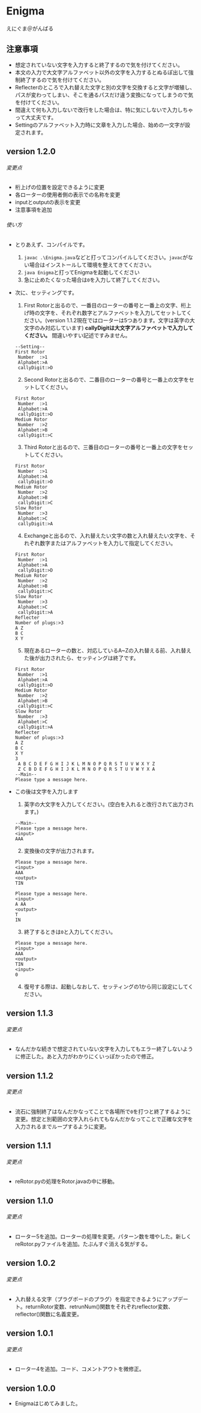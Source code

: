 # Enigma
えにぐま＠がんばる
## 注意事項
- 想定されていない文字を入力すると終了するので気を付けてください。
- 本文の入力で大文字アルファベット以外の文字を入力するとぬるぽ出して強制終了するので気を付けてください。
- Reflecterのところで入れ替えた文字と別の文字を交換すると文字が増殖し、パスが変わってしまい、そこを通るパスだけ違う変換になってしまうので気を付けてください。
- 間違えて何も入力しないで改行をした場合は、特に気にしないで入力しちゃって大丈夫です。
- Settingのアルファベット入力時に文章を入力した場合、始めの一文字が設定されます。
## version 1.2.0
###### 変更点
- 桁上げの位置を設定できるように変更
- 各ローターの使用者側の表示での名称を変更
- inputとoutputの表示を変更
- 注意事項を追加

###### 使い方
- とりあえず、コンパイルです。
  1. `javac .\Enigma.java`などと打ってコンパイルしてください。`javac`がない場合はインストールして環境を整えてきてください。
  2. `java Enigma`と打ってEnigmaを起動してください
  3. 急に止めたくなった場合は`0`を入力して終了してください。

- 次に、セッティングです。
  1. First Rotorと出るので、一番目のローターの番号と一番上の文字、桁上げ時の文字を、それぞれ数字とアルファベットを入力してセットしてください。(version 1.1.2現在ではローターは5つあります。文字は英字の大文字のみ対応しています)
  __callyDigitは大文字アルファベットで入力してください。__ 間違いやすい記述ですみません。
  ```:入力例
  --Setting--
  First Rotor
   Number  :>1
   Alphabet:>A
   callyDigit:>D
  ```

  2. Second Rotorと出るので、二番目のローターの番号と一番上の文字をセットしてください。
  ```:入力例
  First Rotor
   Number  :>1
   Alphabet:>A
   callyDigit:>D
  Medium Rotor
   Number  :>2
   Alphabet:>B
   callyDigit:>C
  ```

  3. Third Rotorと出るので、三番目のローターの番号と一番上の文字をセットしてください。
  ```:入力例
  First Rotor
   Number  :>1
   Alphabet:>A
   callyDigit:>D
  Medium Rotor
   Number  :>2
   Alphabet:>B
   callyDigit:>C
  Slow Rotor
   Number  :>3
   Alphabet:>C
   callyDigit:>A
  ```

  4. Exchangeと出るので、入れ替えたい文字の数と入れ替えたい文字を、それぞれ数字またはアルファベットを入力して指定してください。
  ```:入力例
  First Rotor
   Number  :>1
   Alphabet:>A
   callyDigit:>D
  Medium Rotor
   Number  :>2
   Alphabet:>B
   callyDigit:>C
  Slow Rotor
   Number  :>3
   Alphabet:>C
   callyDigit:>A
  Reflecter
  Number of plugs:>3
  A Z
  B C
  X Y
  ```

  5. 現在あるローターの数と、対応しているA~Zの入れ替える前、入れ替えた後が出力されたら、セッティングは終了です。
  ```:出力例
  First Rotor
   Number  :>1
   Alphabet:>A
   callyDigit:>D
  Medium Rotor
   Number  :>2
   Alphabet:>B
   callyDigit:>C
  Slow Rotor
   Number  :>3
   Alphabet:>C
   callyDigit:>A
  Reflecter
  Number of plugs:>3
  A Z
  B C
  X Y
  3
   A B C D E F G H I J K L M N O P Q R S T U V W X Y Z
   Z C B D E F G H I J K L M N O P Q R S T U V W Y X A
  --Main--
  Please type a message here.
  ```
- この後は文字を入力します
  1. 英字の大文字を入力してください。(空白を入れると改行されて出力されます。)
  ```:入力例
  --Main--
  Please type a message here.
  <input>
  AAA
  ```

  2. 変換後の文字が出力されます。
  ```:出力例
  Please type a message here.
  <input>
  AAA
  <output>
  TIN
  ```
  ```:出力例(空白を入れた場合)
  Please type a message here.
  <input>
  A AA
  <output>
  T
  IN
  ```

  3. 終了するときは`0`と入力してください。
  ```:入力例
  Please type a message here.
  <input>
  AAA
  <output>
  TIN
  <input>
  0
  ```

  4. 復号する際は、起動しなおして、セッティングの1から同じ設定にしてください。
## version 1.1.3
###### 変更点
- なんだかな続きで想定されていない文字を入力してもエラー終了しないように修正した。あと入力がわかりにくいっぽかったので修正。
## version 1.1.2
###### 変更点
- 流石に強制終了はなんだかなってことで各場所で`0`を打つと終了するように変更。想定と別範囲の文字入れられてもなんだかなってことで正確な文字を入力されるまでループするように変更。
## version 1.1.1
###### 変更点
- reRotor.pyの処理をRotor.javaの中に移動。
## version 1.1.0
###### 変更点
- ローター5を追加。ローターの処理を変更。パターン数を増やした。新しくreRotor.pyファイルを追加。たぶんすぐ消える気がする。
## version 1.0.2
###### 変更点
- 入れ替える文字（プラグボードのプラグ）を指定できるようにアップデート。returnRotor変数、retrunNum()関数をそれぞれreflector変数、reflector()関数に名義変更。
## version 1.0.1
###### 変更点
- ローター4を追加。コード、コメントアウトを微修正。
## version 1.0.0
- Enigmaはじめてみました。
